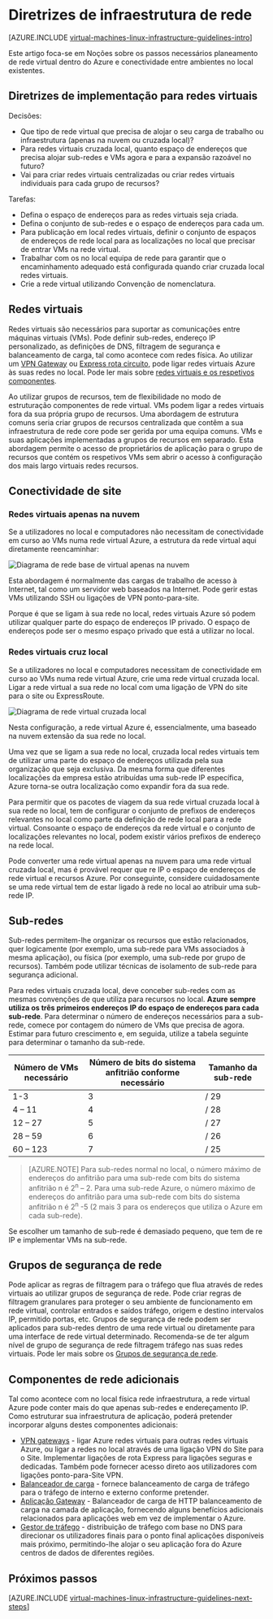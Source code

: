 <properties
    pageTitle="Diretrizes de infraestrutura de rede | Microsoft Azure"
    description="Saiba mais sobre as diretrizes de estrutura e implementação chaves para implementar o funcionamento em rede virtual nos serviços de infraestrutura Azure."
    documentationCenter=""
    services="virtual-machines-linux"
    authors="iainfoulds"
    manager="timlt"
    editor=""
    tags="azure-resource-manager"/>

<tags
    ms.service="virtual-machines-linux"
    ms.workload="infrastructure-services"
    ms.tgt_pltfrm="vm-linux"
    ms.devlang="na"
    ms.topic="article"
    ms.date="09/08/2016"
    ms.author="iainfou"/>

# <a name="networking-infrastructure-guidelines"></a>Diretrizes de infraestrutura de rede

[AZURE.INCLUDE [virtual-machines-linux-infrastructure-guidelines-intro](../../includes/virtual-machines-linux-infrastructure-guidelines-intro.md)] 

Este artigo foca-se em Noções sobre os passos necessários planeamento de rede virtual dentro do Azure e conectividade entre ambientes no local existentes.


## <a name="implementation-guidelines-for-virtual-networks"></a>Diretrizes de implementação para redes virtuais

Decisões:

- Que tipo de rede virtual que precisa de alojar o seu carga de trabalho ou infraestrutura (apenas na nuvem ou cruzada local)?
- Para redes virtuais cruzada local, quanto espaço de endereços que precisa alojar sub-redes e VMs agora e para a expansão razoável no futuro?
- Vai para criar redes virtuais centralizadas ou criar redes virtuais individuais para cada grupo de recursos?

Tarefas:

- Defina o espaço de endereços para as redes virtuais seja criada.
- Defina o conjunto de sub-redes e o espaço de endereços para cada um.
- Para publicação em local redes virtuais, definir o conjunto de espaços de endereços de rede local para as localizações no local que precisar de entrar VMs na rede virtual.
- Trabalhar com os no local equipa de rede para garantir que o encaminhamento adequado está configurada quando criar cruzada local redes virtuais.
- Crie a rede virtual utilizando Convenção de nomenclatura.


## <a name="virtual-networks"></a>Redes virtuais

Redes virtuais são necessários para suportar as comunicações entre máquinas virtuais (VMs). Pode definir sub-redes, endereço IP personalizado, as definições de DNS, filtragem de segurança e balanceamento de carga, tal como acontece com redes física. Ao utilizar um [VPN Gateway](../vpn-gateway/vpn-gateway-about-vpngateways.md) ou [Express rota circuito](../expressroute/expressroute-introduction.md), pode ligar redes virtuais Azure às suas redes no local. Pode ler mais sobre [redes virtuais e os respetivos componentes](../virtual-network/virtual-networks-overview.md).

Ao utilizar grupos de recursos, tem de flexibilidade no modo de estruturação componentes de rede virtual. VMs podem ligar a redes virtuais fora da sua própria grupo de recursos. Uma abordagem de estrutura comuns seria criar grupos de recursos centralizada que contêm a sua infraestrutura de rede core pode ser gerida por uma equipa comuns. VMs e suas aplicações implementadas a grupos de recursos em separado. Esta abordagem permite o acesso de proprietários de aplicação para o grupo de recursos que contém os respetivos VMs sem abrir o acesso à configuração dos mais largo virtuais redes recursos.

## <a name="site-connectivity"></a>Conectividade de site

### <a name="cloud-only-virtual-networks"></a>Redes virtuais apenas na nuvem
Se a utilizadores no local e computadores não necessitam de conectividade em curso ao VMs numa rede virtual Azure, a estrutura da rede virtual aqui diretamente reencaminhar:

![Diagrama de rede base de virtual apenas na nuvem](./media/virtual-machines-common-infrastructure-service-guidelines/vnet01.png)

Esta abordagem é normalmente das cargas de trabalho de acesso à Internet, tal como um servidor web baseados na Internet. Pode gerir estas VMs utilizando SSH ou ligações de VPN ponto-para-site.

Porque é que se ligam à sua rede no local, redes virtuais Azure só podem utilizar qualquer parte do espaço de endereços IP privado. O espaço de endereços pode ser o mesmo espaço privado que está a utilizar no local.


### <a name="cross-premises-virtual-networks"></a>Redes virtuais cruz local
Se a utilizadores no local e computadores necessitam de conectividade em curso ao VMs numa rede virtual Azure, crie uma rede virtual cruzada local. Ligar a rede virtual a sua rede no local com uma ligação de VPN do site para o site ou ExpressRoute.

![Diagrama de rede virtual cruzada local](./media/virtual-machines-common-infrastructure-service-guidelines/vnet02.png)

Nesta configuração, a rede virtual Azure é, essencialmente, uma baseado na nuvem extensão da sua rede no local.

Uma vez que se ligam a sua rede no local, cruzada local redes virtuais tem de utilizar uma parte do espaço de endereços utilizada pela sua organização que seja exclusiva. Da mesma forma que diferentes localizações da empresa estão atribuídas uma sub-rede IP específica, Azure torna-se outra localização como expandir fora da sua rede.

Para permitir que os pacotes de viagem da sua rede virtual cruzada local à sua rede no local, tem de configurar o conjunto de prefixos de endereços relevantes no local como parte da definição de rede local para a rede virtual. Consoante o espaço de endereços da rede virtual e o conjunto de localizações relevantes no local, podem existir vários prefixos de endereço na rede local.

Pode converter uma rede virtual apenas na nuvem para uma rede virtual cruzada local, mas é provável requer que re IP o espaço de endereços de rede virtual e recursos Azure. Por conseguinte, considere cuidadosamente se uma rede virtual tem de estar ligado à rede no local ao atribuir uma sub-rede IP.

## <a name="subnets"></a>Sub-redes
Sub-redes permitem-lhe organizar os recursos que estão relacionados, quer logicamente (por exemplo, uma sub-rede para VMs associados à mesma aplicação), ou física (por exemplo, uma sub-rede por grupo de recursos). Também pode utilizar técnicas de isolamento de sub-rede para segurança adicional.

Para redes virtuais cruzada local, deve conceber sub-redes com as mesmas convenções de que utiliza para recursos no local. **Azure sempre utiliza os três primeiros endereços IP do espaço de endereços para cada sub-rede**. Para determinar o número de endereços necessários para a sub-rede, comece por contagem do número de VMs que precisa de agora. Estimar para futuro crescimento e, em seguida, utilize a tabela seguinte para determinar o tamanho da sub-rede.

Número de VMs necessário | Número de bits do sistema anfitrião conforme necessário | Tamanho da sub-rede
--- | --- | ---
1-3 | 3 | / 29
4 – 11     | 4 | / 28
12 – 27 | 5 | / 27
28 – 59 | 6 | / 26
60 – 123 | 7 | / 25

> [AZURE.NOTE] Para sub-redes normal no local, o número máximo de endereços do anfitrião para uma sub-rede com bits do sistema anfitrião n é 2<sup>n</sup> – 2. Para uma sub-rede Azure, o número máximo de endereços do anfitrião para uma sub-rede com bits do sistema anfitrião n é 2<sup>n</sup> -5 (2 mais 3 para os endereços que utiliza o Azure em cada sub-rede).

Se escolher um tamanho de sub-rede é demasiado pequeno, que tem de re IP e implementar VMs na sub-rede.


## <a name="network-security-groups"></a>Grupos de segurança de rede
Pode aplicar as regras de filtragem para o tráfego que flua através de redes virtuais ao utilizar grupos de segurança de rede. Pode criar regras de filtragem granulares para proteger o seu ambiente de funcionamento em rede virtual, controlar entrados e saídos tráfego, origem e destino intervalos IP, permitido portas, etc. Grupos de segurança de rede podem ser aplicados para sub-redes dentro de uma rede virtual ou diretamente para uma interface de rede virtual determinado. Recomenda-se de ter algum nível de grupo de segurança de rede filtragem tráfego nas suas redes virtuais. Pode ler mais sobre os [Grupos de segurança de rede](../virtual-network/virtual-networks-nsg.md).


## <a name="additional-network-components"></a>Componentes de rede adicionais
Tal como acontece com no local física rede infraestrutura, a rede virtual Azure pode conter mais do que apenas sub-redes e endereçamento IP. Como estruturar sua infraestrutura de aplicação, poderá pretender incorporar alguns destes componentes adicionais:

- [VPN gateways](../vpn-gateway/vpn-gateway-about-vpngateways.md) - ligar Azure redes virtuais para outras redes virtuais Azure, ou ligar a redes no local através de uma ligação VPN do Site para o Site. Implementar ligações de rota Express para ligações seguras e dedicadas. Também pode fornecer acesso direto aos utilizadores com ligações ponto-para-Site VPN.
- [Balanceador de carga](../load-balancer/load-balancer-overview.md) - fornece balanceamento de carga de tráfego para o tráfego de interno e externo conforme pretender.
- [Aplicação Gateway](../application-gateway/application-gateway-introduction.md) - Balanceador de carga de HTTP balanceamento de carga na camada de aplicação, fornecendo alguns benefícios adicionais relacionados para aplicações web em vez de implementar o Azure.
- [Gestor de tráfego](../traffic-manager/traffic-manager-overview.md) - distribuição de tráfego com base no DNS para direcionar os utilizadores finais para o ponto final aplicações disponíveis mais próximo, permitindo-lhe alojar o seu aplicação fora do Azure centros de dados de diferentes regiões.


## <a name="next-steps"></a>Próximos passos

[AZURE.INCLUDE [virtual-machines-linux-infrastructure-guidelines-next-steps](../../includes/virtual-machines-linux-infrastructure-guidelines-next-steps.md)] 